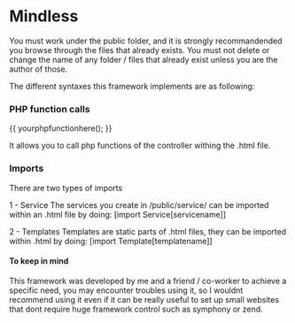 # Mindless

You must work under the public folder, and it is strongly recommandended you browse through the files that already exists.
You must not delete or change the name of any folder / files that already exist unless you are the author of those.


The different syntaxes this framework implements are as following:

### PHP function calls
{{ yourphpfunctionhere(); }} 

It allows you to call php functions of the controller withing the .html file.

### Imports
There are two types of imports

1 - Service
The services you create in /public/service/ can be imported within an .html file by doing:
[import Service[servicename]]

2 - Templates
Templates are static parts of .html files, they can be imported within .html by doing:
[import Template[templatename]]


#### To keep in mind

This framework was developed by me and a friend / co-worker to achieve a specific need, you may encounter troubles using it, so I wouldnt recommend using it even if it can be really useful to set up small websites that dont require huge framework control such as symphony or zend.
